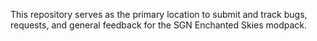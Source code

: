 This repository serves as the primary location to submit and track bugs, requests, and general feedback for the SGN Enchanted Skies modpack.
